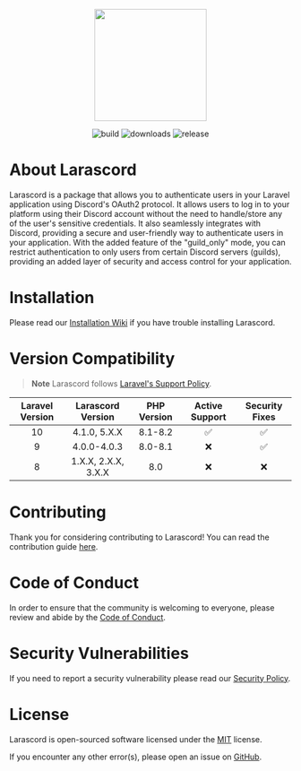 <p align="center">
    <a href="https://github.com/JakyeRU/Larascord" target="_blank">
        <img src="https://raw.githubusercontent.com/JakyeRU/Larascord/main/Larascord-transparent.png" height=200>
    </a>
</p>

<p align="center">
    <img src="https://img.shields.io/github/actions/workflow/status/JakyeRU/Larascord/run-tests.yml?logo=github&branch=main&style=for-the-badge" alt="build">
    <img src="https://img.shields.io/packagist/dt/jakyeru/larascord?logo=packagist&style=for-the-badge" alt="downloads">
    <img src="https://img.shields.io/github/v/release/jakyeru/larascord?logo=github&color=blue&style=for-the-badge" alt="release">
</p>

# About Larascord
Larascord is a package that allows you to authenticate users in your Laravel application using Discord's OAuth2 protocol. It allows users to log in to your platform using their Discord account without the need to handle/store any of the user's sensitive credentials. It also seamlessly integrates with Discord, providing a secure and user-friendly way to authenticate users in your application. With the added feature of the "guild_only" mode, you can restrict authentication to only users from certain Discord servers (guilds), providing an added layer of security and access control for your application.

# Installation
Please read our [Installation Wiki](https://github.com/JakyeRU/Larascord/wiki/Installation) if you have trouble installing Larascord.

# Version Compatibility
> **Note** Larascord follows [Laravel's Support Policy](https://laravel.com/docs/9.x/releases#support-policy).

| Laravel Version |  Larascord Version  | PHP Version | Active Support | Security Fixes |
|:---------------:|:-------------------:|:-----------:|:--------------:|:--------------:|
|       10        |    4.1.0, 5.X.X     |   8.1-8.2   |       ✅        |       ✅      |
|        9        |     4.0.0-4.0.3     |   8.0-8.1   |       ❌        |       ✅      |
|        8        | 1.X.X, 2.X.X, 3.X.X |     8.0     |       ❌        |       ❌      |

# Contributing
Thank you for considering contributing to Larascord! You can read the contribution guide [here](https://github.com/JakyeRU/Larascord/blob/main/.github/CONTRIBUTING.md).

# Code of Conduct
In order to ensure that the community is welcoming to everyone, please review and abide by the [Code of Conduct](https://github.com/JakyeRU/Larascord/blob/main/.github/CODE_OF_CONDUCT.md).

# Security Vulnerabilities
If you need to report a security vulnerability please read our [Security Policy](https://github.com/JakyeRU/Larascord/blob/main/.github/SECURITY.md).

# License
Larascord is open-sourced software licensed under the [MIT](https://github.com/JakyeRU/Larascord/blob/main/LICENSE) license.

If you encounter any other error(s), please open an issue on [GitHub](https://github.com/JakyeRU/Larascord/issues/new/choose).

